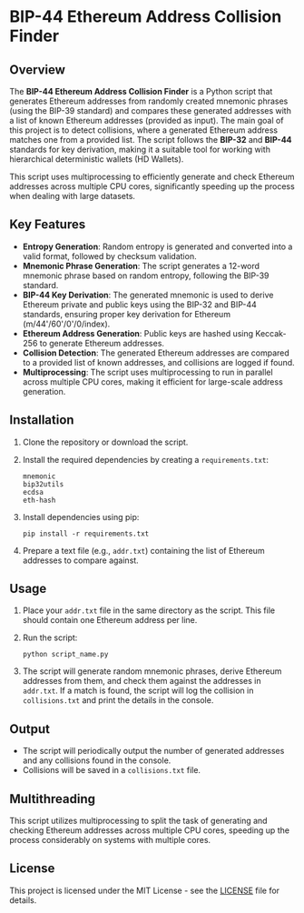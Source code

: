 # BIP-44 Ethereum Address Collision Finder

## Overview

The **BIP-44 Ethereum Address Collision Finder** is a Python script that generates Ethereum addresses from randomly created mnemonic phrases (using the BIP-39 standard) and compares these generated addresses with a list of known Ethereum addresses (provided as input). The main goal of this project is to detect collisions, where a generated Ethereum address matches one from a provided list. The script follows the **BIP-32** and **BIP-44** standards for key derivation, making it a suitable tool for working with hierarchical deterministic wallets (HD Wallets).

This script uses multiprocessing to efficiently generate and check Ethereum addresses across multiple CPU cores, significantly speeding up the process when dealing with large datasets.

## Key Features

- **Entropy Generation**: Random entropy is generated and converted into a valid format, followed by checksum validation.
- **Mnemonic Phrase Generation**: The script generates a 12-word mnemonic phrase based on random entropy, following the BIP-39 standard.
- **BIP-44 Key Derivation**: The generated mnemonic is used to derive Ethereum private and public keys using the BIP-32 and BIP-44 standards, ensuring proper key derivation for Ethereum (m/44'/60'/0'/0/index).
- **Ethereum Address Generation**: Public keys are hashed using Keccak-256 to generate Ethereum addresses.
- **Collision Detection**: The generated Ethereum addresses are compared to a provided list of known addresses, and collisions are logged if found.
- **Multiprocessing**: The script uses multiprocessing to run in parallel across multiple CPU cores, making it efficient for large-scale address generation.

## Installation

1. Clone the repository or download the script.
2. Install the required dependencies by creating a `requirements.txt`:

    ```
    mnemonic
    bip32utils
    ecdsa
    eth-hash
    ```

3. Install dependencies using pip:

    ```
    pip install -r requirements.txt
    ```

4. Prepare a text file (e.g., `addr.txt`) containing the list of Ethereum addresses to compare against.

## Usage

1. Place your `addr.txt` file in the same directory as the script. This file should contain one Ethereum address per line.
2. Run the script:

    ```
    python script_name.py
    ```

3. The script will generate random mnemonic phrases, derive Ethereum addresses from them, and check them against the addresses in `addr.txt`. If a match is found, the script will log the collision in `collisions.txt` and print the details in the console.

## Output

- The script will periodically output the number of generated addresses and any collisions found in the console.
- Collisions will be saved in a `collisions.txt` file.

## Multithreading

This script utilizes multiprocessing to split the task of generating and checking Ethereum addresses across multiple CPU cores, speeding up the process considerably on systems with multiple cores.

## License

This project is licensed under the MIT License - see the [LICENSE](LICENSE) file for details.
